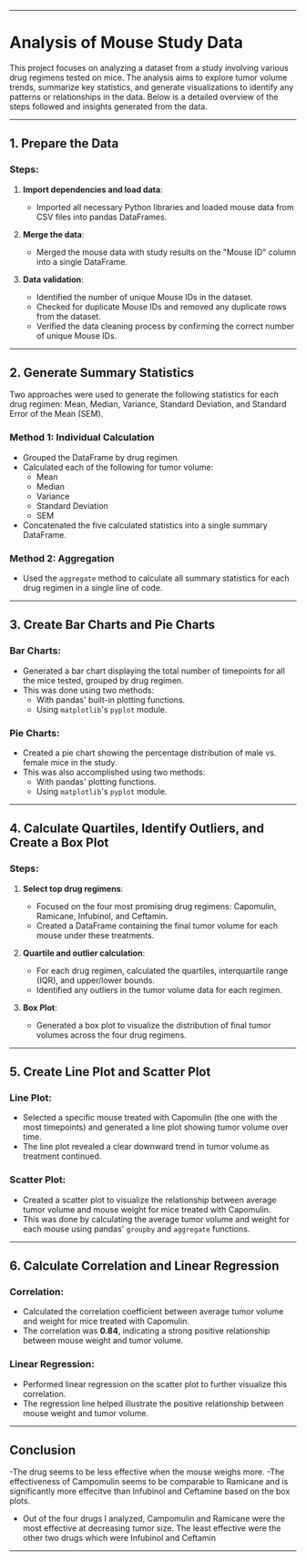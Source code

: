 

---

# Analysis of Mouse Study Data

This project focuses on analyzing a dataset from a study involving various drug regimens tested on mice. The analysis aims to explore tumor volume trends, summarize key statistics, and generate visualizations to identify any patterns or relationships in the data. Below is a detailed overview of the steps followed and insights generated from the data.

---

## 1. **Prepare the Data**

### Steps:
1. **Import dependencies and load data**: 
   - Imported all necessary Python libraries and loaded mouse data from CSV files into pandas DataFrames.
   
2. **Merge the data**: 
   - Merged the mouse data with study results on the "Mouse ID" column into a single DataFrame.

3. **Data validation**:
   - Identified the number of unique Mouse IDs in the dataset.
   - Checked for duplicate Mouse IDs and removed any duplicate rows from the dataset.
   - Verified the data cleaning process by confirming the correct number of unique Mouse IDs.

---

## 2. **Generate Summary Statistics**

Two approaches were used to generate the following statistics for each drug regimen: Mean, Median, Variance, Standard Deviation, and Standard Error of the Mean (SEM).

### Method 1: Individual Calculation
- Grouped the DataFrame by drug regimen.
- Calculated each of the following for tumor volume:
  - Mean
  - Median
  - Variance
  - Standard Deviation
  - SEM
- Concatenated the five calculated statistics into a single summary DataFrame.

### Method 2: Aggregation
- Used the `aggregate` method to calculate all summary statistics for each drug regimen in a single line of code.

---

## 3. **Create Bar Charts and Pie Charts**

### Bar Charts:
- Generated a bar chart displaying the total number of timepoints for all the mice tested, grouped by drug regimen. 
- This was done using two methods:
  - With pandas' built-in plotting functions.
  - Using `matplotlib`'s `pyplot` module.

### Pie Charts:
- Created a pie chart showing the percentage distribution of male vs. female mice in the study.
- This was also accomplished using two methods:
  - With pandas' plotting functions.
  - Using `matplotlib`'s `pyplot` module.

---

## 4. **Calculate Quartiles, Identify Outliers, and Create a Box Plot**

### Steps:
1. **Select top drug regimens**:
   - Focused on the four most promising drug regimens: Capomulin, Ramicane, Infubinol, and Ceftamin.
   - Created a DataFrame containing the final tumor volume for each mouse under these treatments.
   
2. **Quartile and outlier calculation**:
   - For each drug regimen, calculated the quartiles, interquartile range (IQR), and upper/lower bounds.
   - Identified any outliers in the tumor volume data for each regimen.

3. **Box Plot**:
   - Generated a box plot to visualize the distribution of final tumor volumes across the four drug regimens.

---

## 5. **Create Line Plot and Scatter Plot**

### Line Plot:
- Selected a specific mouse treated with Capomulin (the one with the most timepoints) and generated a line plot showing tumor volume over time.
- The line plot revealed a clear downward trend in tumor volume as treatment continued.

### Scatter Plot:
- Created a scatter plot to visualize the relationship between average tumor volume and mouse weight for mice treated with Capomulin.
- This was done by calculating the average tumor volume and weight for each mouse using pandas' `groupby` and `aggregate` functions.

---

## 6. **Calculate Correlation and Linear Regression**

### Correlation:
- Calculated the correlation coefficient between average tumor volume and weight for mice treated with Capomulin. 
- The correlation was **0.84**, indicating a strong positive relationship between mouse weight and tumor volume.

### Linear Regression:
- Performed linear regression on the scatter plot to further visualize this correlation.
- The regression line helped illustrate the positive relationship between mouse weight and tumor volume.

---

## Conclusion

-The drug seems to be less effective when the mouse weighs more.
-The effectiveness of Campomulin seems to be comparable to Ramicane and is significantly more effecitve than Infubinol and Ceftamine based on the box plots.
- Out of the four drugs I analyzed, Campomulin and Ramicane were the most effective at decreasing tumor size. The least effective were the other two drugs which were Infubinol and Ceftamin 

---


